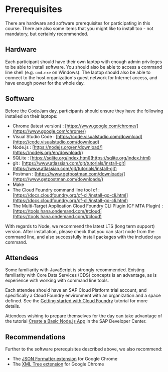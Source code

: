 # Prerequisites

There are hardware and software prerequisites for participating in this course. There are also some items that you might like to install too - not mandatory, but certainly recommended.

## Hardware

Each participant should have their own laptop with enough admin privileges to be able to install software. You should also be able to access a command line shell (e.g. `cmd.exe` on Windows). The laptop should also be able to connect to the host organization's guest network for Internet access, and have enough power for the whole day.

## Software

Before the CodeJam day, participants should ensure they have the following installed on their laptops:

- Chrome (latest version) : [https://www.google.com/chrome/](https://www.google.com/chrome/)
- Visual Studio Code : [https://code.visualstudio.com/download](https://code.visualstudio.com/download)
- Node.js : [https://nodejs.org/en/download/](https://nodejs.org/en/download/)
- SQLite : [https://sqlite.org/index.html](https://sqlite.org/index.html)
- git : [https://www.atlassian.com/git/tutorials/install-git](https://www.atlassian.com/git/tutorials/install-git)
- Postman : [https://www.getpostman.com/downloads/](https://www.getpostman.com/downloads/)
- Make
- The Cloud Foundry command line tool cf : [https://docs.cloudfoundry.org/cf-cli/install-go-cli.html](https://docs.cloudfoundry.org/cf-cli/install-go-cli.html)
- The Multi-Target Application Cloud Foundry CLI Plugin (CF MTA Plugin) : [https://tools.hana.ondemand.com/#cloud](https://tools.hana.ondemand.com/#cloud)

With regards to Node, we recommend the latest LTS (long term support) version. After installation, please check that you can start node from the command line, and also successfully install packages with the included `npm` command.

## Attendees

Some familiarity with JavaScript is strongly recommended. Existing familiarity with Core Data Services (CDS) concepts is an advantage, as is experience with working with command line tools.

Each attendee should have an SAP Cloud Platform trial account, and specifically a Cloud Foundry environment with an organization and a space defined. See the [Getting started with Cloud Foundry](https://developers.sap.com/uk/tutorials/hcp-cf-getting-started.html) tutorial for more details.

Attendees wishing to prepare themselves for the day can take advantage of the tutorial [Create a Basic Node.js App](https://developers.sap.com/tutorials/cp-node-create-basic-app.html) in the SAP Developer Center.

## Recommendations

Further to the software prerequisites described above, we also recommend:

- The [JSON Formatter extension](https://chrome.google.com/webstore/detail/json-formatter/bcjindcccaagfpapjjmafapmmgkkhgoa?hl=en) for Google Chrome
- The [XML Tree extension](https://chrome.google.com/webstore/detail/xml-tree/gbammbheopgpmaagmckhpjbfgdfkpadb) for Google Chrome
